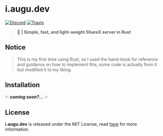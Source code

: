 # i.augu.dev
[![Discord](https://discordapp.com/api/guilds/382725233695522816/embed.png)](https://discord.gg/yDnbEDH) [![Travis](https://travis-ci.org/auguwu/i.augu.dev.svg?branch=master)](https://travis-ci.org/github/auguwu/i.augu.dev)
> 💖 **| Simple, fast, and light-weight ShareX server in Rust**

## Notice
> This is my first time using Rust, so I used the hand-book for reference and guidance on how to implement this; some code is actually from it but modified it to my liking.

## Installation
✨ ***coming soon?...*** ✨

## License
**i.augu.dev** is released under the MIT License, read [here](/LICENSE) for more information.